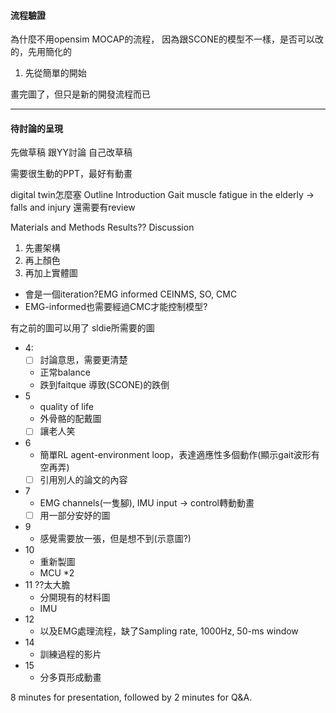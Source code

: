 #### 流程驗證
為什麼不用opensim MOCAP的流程，
因為跟SCONE的模型不一樣，是否可以改的，先用簡化的
1. 先從簡單的開始

畫完圖了，但只是新的開發流程而已

---
#### 待討論的呈現
先做草稿
跟YY討論
自己改草稿

需要很生動的PPT，最好有動畫

digital twin怎麼塞
Outline
Introduction
Gait
muscle fatigue in the elderly -> falls and injury
還需要有review

Materials and Methods
Results??
Discussion

1. 先畫架構
2. 再上顏色
3. 再加上實體圖

- 會是一個iteration?EMG informed CEINMS, SO, CMC
- EMG-informed也需要經過CMC才能控制模型?

有之前的圖可以用了
sldie所需要的圖
- 4:
	- [ ] 討論意思，需要更清楚
	- 正常balance
	- 跌到faitque 導致(SCONE)的跌倒
- 5
	- quality of life
	- 外骨骼的配戴圖
	- [ ] 讓老人笑
- 6
	- 簡單RL agent-environment loop，表達適應性多個動作(顯示gait波形有空再弄)
	- [ ] 引用別人的論文的內容
- 7
	- EMG channels(一隻腳), IMU input -> control轉動動畫
	- [ ] 用一部分安妤的圖
- 9
	- 感覺需要放一張，但是想不到(示意圖?)
- 10
	- 重新製圖
	- MCU \*2
- 11 ??太大膽
	- 分開現有的材料圖
	- IMU
- 12
	- 以及EMG處理流程，缺了Sampling rate, 1000Hz, 50-ms window
- 14
	- 訓練過程的影片
- 15
	- 分多頁形成動畫


8 minutes for presentation, followed by 2 minutes for Q&A.